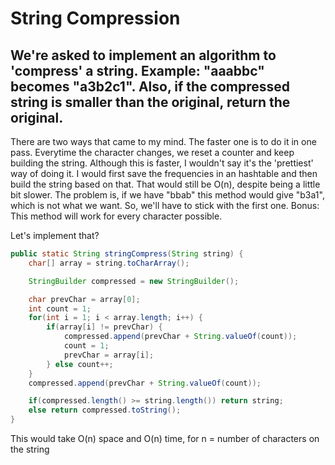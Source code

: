 # String Compression

## We're asked to implement an algorithm to 'compress' a string. Example: "aaabbc" becomes "a3b2c1". Also, if the compressed string is smaller than the original, return the original.

There are two ways that came to my mind. The faster one is to do it in one pass. Everytime the character changes, we reset a counter and keep building the string.
Although this is faster, I wouldn't say it's the 'prettiest' way of doing it. I would first save the frequencies in an hashtable and then build the string based on that. That would still be O(n), despite being a little bit slower. The problem is, if we have "bbab" this method would give "b3a1", which is not what we want. So, we'll have to stick with the first one. Bonus: This method will work for every character possible.

Let's implement that?

```java
public static String stringCompress(String string) {
    char[] array = string.toCharArray();

    StringBuilder compressed = new StringBuilder();

    char prevChar = array[0];
    int count = 1;
    for(int i = 1; i < array.length; i++) {
        if(array[i] != prevChar) {
            compressed.append(prevChar + String.valueOf(count));
            count = 1;
            prevChar = array[i];
        } else count++;
    }
    compressed.append(prevChar + String.valueOf(count));

    if(compressed.length() >= string.length()) return string;
    else return compressed.toString();
}
```

This would take O(n) space and O(n) time, for n = number of characters on the string
